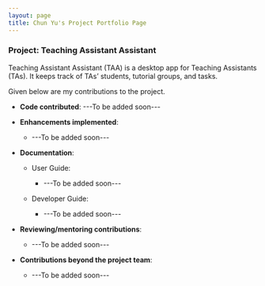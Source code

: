 ```yaml
---
layout: page
title: Chun Yu's Project Portfolio Page
---
```


### Project: Teaching Assistant Assistant

Teaching Assistant Assistant (TAA) is a desktop app for Teaching Assistants (TAs). It keeps track of TAs’ students,
tutorial groups, and tasks.


Given below are my contributions to the project.

* **Code contributed**: ---To be added soon---

* **Enhancements implemented**:
  * ---To be added soon---

* **Documentation**:
  * User Guide:
    * ---To be added soon---

  * Developer Guide:
    * ---To be added soon---

* **Reviewing/mentoring contributions**:
  * ---To be added soon---

* **Contributions beyond the project team**:
  * ---To be added soon---
